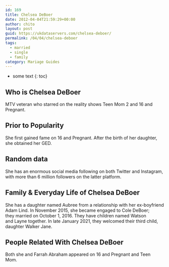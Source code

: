 ```yaml
---
id: 169
title: Chelsea DeBoer
date: 2012-04-04T21:59:29+00:00
author: chito
layout: post
guid: https://ukdataservers.com/chelsea-deboer/
permalink: /04/04/chelsea-deboer  
tags:
  - married
  - single
  - family
category: Mariage Guides
---
```


* some text
{: toc}


## Who is  Chelsea DeBoer
                  
                  
                  
MTV veteran who starred on the reality shows Teen Mom 2 and 16 and Pregnant.
                  
                
                
                
## Prior to Popularity 
                  
                  
                  
She first gained fame on 16 and Pregnant. After the birth of her daughter, she obtained her GED. 
                  
                
                
                
## Random data 
                  
                  
                  
She has an enormous social media following on both Twitter and Instagram, with more than 6 million followers on the latter platform.
                  
                
                
                
## Family & Everyday Life of Chelsea DeBoer
                  
                  
                  
She has a daughter named Aubree from a relationship with her ex-boyfriend Adam Lind. In November 2015, she became engaged to Cole DeBoer; they married on October 1, 2016. They have children named Watson and Layne together. In late January 2021, they welcomed their third child, daughter Walker Jane. 
                  
                
                
                
## People Related With  Chelsea DeBoer
                  
                  
                  
Both she and Farrah Abraham appeared on 16 and Pregnant and Teen Mom. 
                  
                
              
            
          
          
          
    
    
  
